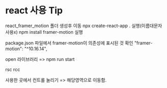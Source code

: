 # react 사용 Tip

react_framer_motion 폴더 생성후 이동
npx create-react-app . 실행(이름대문자 사용x)
npm install framer-motion 실행

package.json 파일에서
framer-motion이 의존성에 표시된 것 확인
"framer-motion": "^10.16.14",

open 라이브러리 => npm run start

rsc
rcc

사용한 곳에서 컨트롤 눌리기 => 해당영역으로 이동함.
